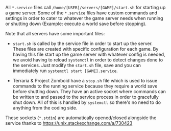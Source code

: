 All `*.service` files call `/home/[USER]/servers/[GAME]/start.sh` for starting up a game server.
Some of the `*.service` files have custom commands and settings in order to cater to whatever the game server needs when running or shutting down (Example: execute a world save before stopping).

Note that all servers have some important files:

- `start.sh` is called by the service file in order to start up the server. These files are created with specific configuration for each game. By having this file start up the game server with whatever config is needed, we avoid having to reload `systemctl` in order to detect changes done to the services. Just modify the `start.sh` file, save and you can immediately run `systemctl start [GAME].service`.

- Terraria & Project Zomboid have a `stop.sh` file which is used to issue commands to the running service because they require a world save before shutting down. They have an active socket where commands can be written to and passed to the service process in order to gracefully shut down.
All of this is handled by `systemctl` so there's no need to do anything from the coding side.

These sockets (`*.stdin`) are automatically opened/closed alongside the service thanks to https://unix.stackexchange.com/a/730423
